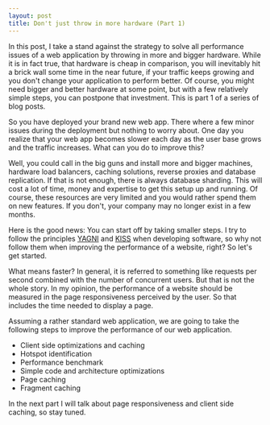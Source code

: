 ```yaml
---
layout: post
title: Don't just throw in more hardware (Part 1)
---
```


<p>In this post, I take a stand against the strategy to solve all performance issues of a web application by throwing in more and bigger hardware. While it is in fact true, that hardware is cheap in comparison, you will inevitably hit a brick wall some time in the near future, if your traffic keeps growing and you don't change your application to perform better. Of course, you might need bigger and better hardware at some point, but with a few relatively simple steps, you can postpone that investment. This is part 1 of a series of blog posts.</p>

<p>So you have deployed your brand new web app. There where a few minor issues during the deployment but nothing to worry about. One day you realize that your web app becomes slower each day as the user base grows and the traffic increases. What can you do to improve this?</p>

<p>
Well, you could call in the big guns and install more and bigger machines, hardware load balancers, caching solutions, reverse proxies and database replication. If that is not enough, there is always database sharding. This will cost a lot of time, money and expertise to get this setup up and running. Of course, these resources are very limited and you would rather spend them on new features. If you don't, your company may no longer exist in a few months.
</p>

<p>
Here is the good news: You can start off by taking smaller steps. I try to follow the principles <a href="http://en.wikipedia.org/wiki/You_Ain't_Gonna_Need_It">YAGNI</a> and <a href="http://en.wikipedia.org/wiki/KISS_principle">KISS</a> when developing software, so why not follow them when improving the performance of a website, right? So let's get started.
</p>

<p>
What means faster? In general, it is referred to something like requests per second combined with the number of concurrent users. But that is not the whole story. In my opinion, the performance of a website should be measured in the page responsiveness perceived by the user. So that includes the time needed to display a page.
</p>


<p>Assuming a rather standard web application, we are going to take the following steps to improve the performance of our web application.
  <ul>
    <li>Client side optimizations and caching</li>
    <li>Hotspot identification</li>
    <li>Performance benchmark</li>
    <li>Simple code and architecture optimizations</li>
    <li>Page caching</li>
    <li>Fragment caching</li>
  </ul>
</p>
<p>
In the next part I will talk about page responsiveness and client side caching, so stay tuned.</p>

